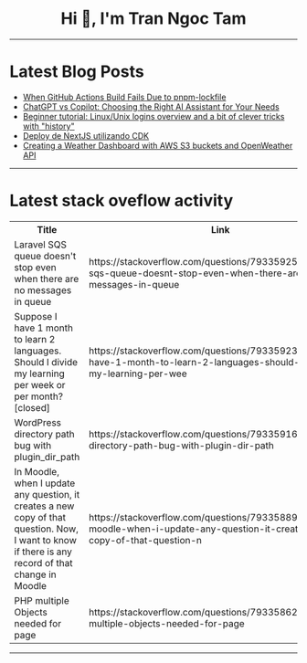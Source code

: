 <h1 align="center">Hi 👋, I'm Tran Ngoc Tam</h1>

---

# Latest Blog Posts 
<!-- BLOG-POST-LIST:START -->
- [When GitHub Actions Build Fails Due to pnpm-lockfile](https://dev.to/flnzba/when-github-actions-build-fails-due-to-pnpm-lockfile-32lb)
- [ChatGPT vs Copilot: Choosing the Right AI Assistant for Your Needs](https://dev.to/keploy/chatgpt-vs-copilot-choosing-the-right-ai-assistant-for-your-needs-367g)
- [Beginner tutorial: Linux/Unix logins overview and a bit of clever tricks with &quot;history&quot;](https://dev.to/sjustesen/beginner-tutorial-linuxunix-logins-overview-and-a-bit-clever-tricks-with-history-3jkh)
- [Deploy de NextJS utilizando CDK](https://dev.to/raphaamericano/deploy-de-nextjs-utilizando-cdk-10ob)
- [Creating a Weather Dashboard with AWS S3 buckets and OpenWeather API](https://dev.to/mauricemakafui/creating-a-weather-dashboard-with-aws-s3-buckets-and-openweather-api-242e)
<!-- BLOG-POST-LIST:END -->

---

# Latest stack oveflow activity
<table>
  <tr><th>Title</th><th>Link</th></tr>
  <!-- STACKOVERFLOW:START --><tr><td>Laravel SQS queue doesn&#39;t stop even when there are no messages in queue</td><td>https://stackoverflow.com/questions/79335925/laravel-sqs-queue-doesnt-stop-even-when-there-are-no-messages-in-queue</td></tr><tr><td>Suppose I have 1 month to learn 2 languages. Should I divide my learning per week or per month? [closed]</td><td>https://stackoverflow.com/questions/79335923/suppose-i-have-1-month-to-learn-2-languages-should-i-divide-my-learning-per-wee</td></tr><tr><td>WordPress directory path bug with plugin_dir_path</td><td>https://stackoverflow.com/questions/79335916/wordpress-directory-path-bug-with-plugin-dir-path</td></tr><tr><td>In Moodle, when I update any question, it creates a new copy of that question. Now, I want to know if there is any record of that change in Moodle</td><td>https://stackoverflow.com/questions/79335889/in-moodle-when-i-update-any-question-it-creates-a-new-copy-of-that-question-n</td></tr><tr><td>PHP multiple Objects needed for page</td><td>https://stackoverflow.com/questions/79335862/php-multiple-objects-needed-for-page</td></tr><!-- STACKOVERFLOW:END -->
</table>

---


